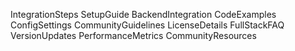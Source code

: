 IntegrationSteps
SetupGuide
BackendIntegration
CodeExamples
ConfigSettings
CommunityGuidelines
LicenseDetails
FullStackFAQ
VersionUpdates
PerformanceMetrics
CommunityResources
